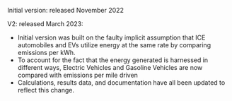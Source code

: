 Initial version: released November 2022

V2: released March 2023:
- Initial version was built on the faulty implicit assumption that ICE automobiles and EVs utilize energy at the same rate by comparing emissions per kWh.
- To account for the fact that the energy generated is harnessed in different ways, Electric Vehicles and Gasoline Vehicles are now compared with emissions per mile driven
- Calculations, results data, and documentation have all been updated to reflect this change.